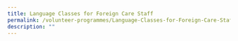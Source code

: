 ```yaml
---
title: Language Classes for Foreign Care Staff
permalink: /volunteer-programmes/Language-Classes-for-Foreign-Care-Staff/
description: ""
---
```

